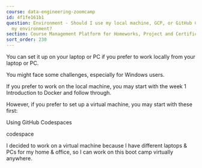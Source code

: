 ```yaml
---
course: data-engineering-zoomcamp
id: 4f1fe161b1
question: Environment - Should I use my local machine, GCP, or GitHub Codespaces for
  my environment?
section: Course Management Platform for Homeworks, Project and Certificate
sort_order: 230
---
```


You can set it up on your laptop or PC if you prefer to work locally from your laptop or PC.

You might face some challenges, especially for Windows users.

If you prefer to work on the local machine, you may start with the week 1 Introduction to Docker and follow through.

However, if you prefer to set up a virtual machine, you may start with these first:

Using GitHub Codespaces

codespace

I decided to work on a virtual machine because I have different laptops & PCs for my home & office, so I can work on this boot camp virtually anywhere.

